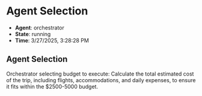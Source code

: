 # Agent Selection

- **Agent**: orchestrator
- **State**: running
- **Time**: 3/27/2025, 3:28:28 PM

## Agent Selection

Orchestrator selecting budget to execute: Calculate the total estimated cost of the trip, including flights, accommodations, and daily expenses, to ensure it fits within the $2500-5000 budget.

